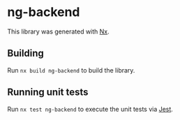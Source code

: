 # ng-backend

This library was generated with [Nx](https://nx.dev).

## Building

Run `nx build ng-backend` to build the library.

## Running unit tests

Run `nx test ng-backend` to execute the unit tests via [Jest](https://jestjs.io).
